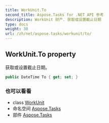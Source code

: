 ```yaml
---
title: WorkUnit.To
second_title: Aspose.Tasks for .NET API 参考
description: WorkUnit 财产. 获取或设置截止日期
type: docs
weight: 30
url: /zh/net/aspose.tasks/workunit/to/
---
```

## WorkUnit.To property

获取或设置截止日期。

```csharp
public DateTime To { get; set; }
```

### 也可以看看

* class [WorkUnit](../)
* 命名空间 [Aspose.Tasks](../../workunit/)
* 部件 [Aspose.Tasks](../../../)


